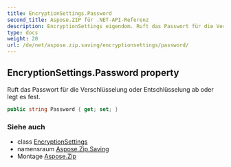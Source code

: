 ```yaml
---
title: EncryptionSettings.Password
second_title: Aspose.ZIP für .NET-API-Referenz
description: EncryptionSettings eigendom. Ruft das Passwort für die Verschlüsselung oder Entschlüsselung ab oder legt es fest.
type: docs
weight: 20
url: /de/net/aspose.zip.saving/encryptionsettings/password/
---
```

## EncryptionSettings.Password property

Ruft das Passwort für die Verschlüsselung oder Entschlüsselung ab oder legt es fest.

```csharp
public string Password { get; set; }
```

### Siehe auch

* class [EncryptionSettings](../)
* namensraum [Aspose.Zip.Saving](../../encryptionsettings/)
* Montage [Aspose.Zip](../../../)


